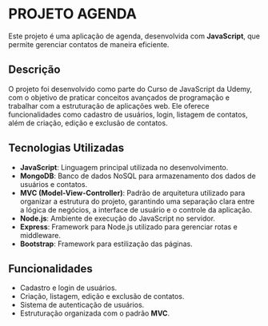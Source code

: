 # **PROJETO AGENDA**

Este projeto é uma aplicação de agenda, desenvolvida com **JavaScript**, que permite gerenciar contatos de maneira eficiente.

## **Descrição**

O projeto foi desenvolvido como parte do Curso de JavaScript da Udemy, com o objetivo de praticar conceitos avançados de programação e trabalhar com a estruturação de aplicações web. Ele oferece funcionalidades como cadastro de usuários, login, listagem de contatos, além de criação, edição e exclusão de contatos.

## **Tecnologias Utilizadas**

- **JavaScript**: Linguagem principal utilizada no desenvolvimento.
- **MongoDB**: Banco de dados NoSQL para armazenamento dos dados de usuários e contatos.
- **MVC (Model-View-Controller)**: Padrão de arquitetura utilizado para organizar a estrutura do projeto, garantindo uma separação clara entre a lógica de negócios, a interface de usuário e o controle da aplicação.
- **Node.js**: Ambiente de execução do JavaScript no servidor.
- **Express**: Framework para Node.js utilizado para gerenciar rotas e middleware.
- **Bootstrap**: Framework para estilização das páginas.

## **Funcionalidades**

- Cadastro e login de usuários.
- Criação, listagem, edição e exclusão de contatos.
- Sistema de autenticação de usuários.
- Estruturação organizada com o padrão **MVC**.
